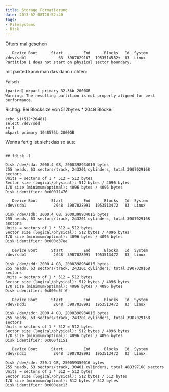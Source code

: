 ```yaml
---
title: Storage Formatierung
date: 2013-02-08T20:52:40
tags: 
- Filesystems
- Disk
---
```


Öfters mal gesehen

       Device Boot      Start         End      Blocks   Id  System
    /dev/sdb1              63  3907029167  1953514552+  83  Linux
    Partition 1 does not start on physical sector boundary.

mit parted kann man das dann richten:

Falsch:

    (parted) mkpart primary 32.3kb 2000GB
    Warning: The resulting partition is not properly aligned for best performance.

Richtig:
Bei Blocksize von 512bytes * 2048 Blöcke:

    echo $((512*2048))
    select /dev/sdd
    rm 1
    mkpart primary 1048576b 2000GB

Wenns fertig ist sieht das so aus:

~~~

## fdisk -l

Disk /dev/sda: 2000.4 GB, 2000398934016 bytes
255 heads, 63 sectors/track, 243201 cylinders, total 3907029168 sectors
Units = sectors of 1 * 512 = 512 bytes
Sector size (logical/physical): 512 bytes / 4096 bytes
I/O size (minimum/optimal): 4096 bytes / 4096 bytes
Disk identifier: 0x00071476

   Device Boot      Start         End      Blocks   Id  System
/dev/sda1            2048  3907028991  1953513472   83  Linux

Disk /dev/sdb: 2000.4 GB, 2000398934016 bytes
255 heads, 63 sectors/track, 243201 cylinders, total 3907029168 sectors
Units = sectors of 1 * 512 = 512 bytes
Sector size (logical/physical): 512 bytes / 4096 bytes
I/O size (minimum/optimal): 4096 bytes / 4096 bytes
Disk identifier: 0x000d37ee

   Device Boot      Start         End      Blocks   Id  System
/dev/sdb1            2048  3907028991  1953513472   83  Linux

Disk /dev/sdd: 2000.4 GB, 2000398934016 bytes
255 heads, 63 sectors/track, 243201 cylinders, total 3907029168 sectors
Units = sectors of 1 * 512 = 512 bytes
Sector size (logical/physical): 512 bytes / 4096 bytes
I/O size (minimum/optimal): 4096 bytes / 4096 bytes
Disk identifier: 0x000e5ff6

   Device Boot      Start         End      Blocks   Id  System
/dev/sdd1            2048  3907028991  1953513472   83  Linux

Disk /dev/sdc: 2000.4 GB, 2000398934016 bytes
255 heads, 63 sectors/track, 243201 cylinders, total 3907029168 sectors
Units = sectors of 1 * 512 = 512 bytes
Sector size (logical/physical): 512 bytes / 4096 bytes
I/O size (minimum/optimal): 4096 bytes / 4096 bytes
Disk identifier: 0x000f1151

   Device Boot      Start         End      Blocks   Id  System
/dev/sdc1            2048  3907028991  1953513472   83  Linux

Disk /dev/sde: 250.1 GB, 250059350016 bytes
255 heads, 63 sectors/track, 30401 cylinders, total 488397168 sectors
Units = sectors of 1 * 512 = 512 bytes
Sector size (logical/physical): 512 bytes / 512 bytes
I/O size (minimum/optimal): 512 bytes / 512 bytes
Disk identifier: 0x000eac13

~~~


